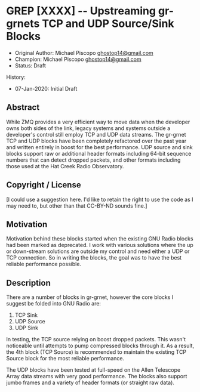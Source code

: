 # GREP [XXXX] -- Upstreaming gr-grnets TCP and UDP Source/Sink Blocks

- Original Author: Michael Piscopo <ghostop14@gmail.com>
- Champion: Michael Piscopo <ghostop14@gmail.com>
- Status: Draft

History:
- 07-Jan-2020: Initial Draft

## Abstract

While ZMQ provides a very efficient way to move data when the developer owns both sides 
of the link, legacy systems and systems outside a developer's control still employ TCP 
and UDP data streams.  The gr-grnet TCP and UDP blocks have been completely refactored 
over the past year and written entirely in boost for the best performance. UDP source and 
sink blocks support raw or additional header formats including 64-bit sequence numbers 
that can detect dropped packets, and other formats including those used at the Hat Creek 
Radio Observatory.

## Copyright / License

[I could use a suggestion here.  I'd like to retain the right to use the code as I 
may need to, but other than that CC-BY-ND sounds fine.]

## Motivation

Motivation behind these blocks started when the existing GNU Radio blocks had been marked 
as deprecated.  I work with various solutions where the up or down-stream solutions are 
outside my control and need either a UDP or TCP connection.  So in writing the blocks, 
the goal was to have the best reliable performance possible.

## Description

There are a number of blocks in gr-grnet, however the core blocks I suggest be folded into 
GNU Radio are:

1. TCP Sink
2. UDP Source
3. UDP Sink

In testing, the TCP source relying on boost dropped packets.  This wasn't noticeable until 
attempts to pump compressed blocks through it.  As a result, the 4th block (TCP Source) is 
recommended to maintain the existing TCP Source block for the most reliable performance.

The UDP blocks have been tested at full-speed on the Allen Telescope Array data streams with 
very good performance.  The blocks also support jumbo frames and a variety of header formats
(or straight raw data).

